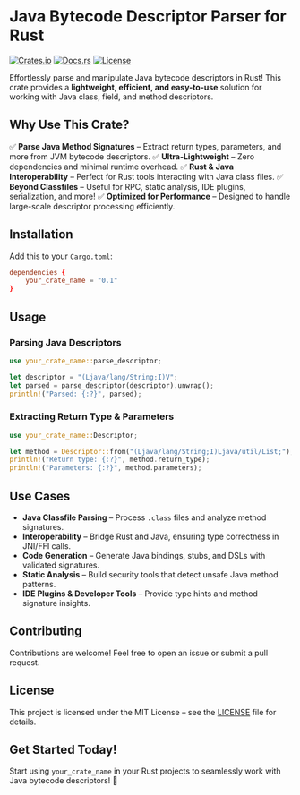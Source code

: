# Java Bytecode Descriptor Parser for Rust

[![Crates.io](https://img.shields.io/crates/v/your_crate_name.svg)](https://crates.io/crates/your_crate_name)
[![Docs.rs](https://docs.rs/your_crate_name/badge.svg)](https://docs.rs/your_crate_name)
[![License](https://img.shields.io/crates/l/your_crate_name.svg)](https://github.com/your_username/your_crate_name/blob/main/LICENSE)

Effortlessly parse and manipulate Java bytecode descriptors in Rust! This crate provides a **lightweight, efficient, and easy-to-use** solution for working with Java class, field, and method descriptors.

## Why Use This Crate?
✅ **Parse Java Method Signatures** – Extract return types, parameters, and more from JVM bytecode descriptors.
✅ **Ultra-Lightweight** – Zero dependencies and minimal runtime overhead.
✅ **Rust & Java Interoperability** – Perfect for Rust tools interacting with Java class files.
✅ **Beyond Classfiles** – Useful for RPC, static analysis, IDE plugins, serialization, and more!
✅ **Optimized for Performance** – Designed to handle large-scale descriptor processing efficiently.

## Installation
Add this to your `Cargo.toml`:

```toml
dependencies {
    your_crate_name = "0.1"
}
```

## Usage

### Parsing Java Descriptors
```rust
use your_crate_name::parse_descriptor;

let descriptor = "(Ljava/lang/String;I)V";
let parsed = parse_descriptor(descriptor).unwrap();
println!("Parsed: {:?}", parsed);
```

### Extracting Return Type & Parameters
```rust
use your_crate_name::Descriptor;

let method = Descriptor::from("(Ljava/lang/String;I)Ljava/util/List;");
println!("Return type: {:?}", method.return_type);
println!("Parameters: {:?}", method.parameters);
```

## Use Cases
- **Java Classfile Parsing** – Process `.class` files and analyze method signatures.
- **Interoperability** – Bridge Rust and Java, ensuring type correctness in JNI/FFI calls.
- **Code Generation** – Generate Java bindings, stubs, and DSLs with validated signatures.
- **Static Analysis** – Build security tools that detect unsafe Java method patterns.
- **IDE Plugins & Developer Tools** – Provide type hints and method signature insights.

## Contributing
Contributions are welcome! Feel free to open an issue or submit a pull request.

## License
This project is licensed under the MIT License – see the [LICENSE](LICENSE) file for details.

## Get Started Today!
Start using `your_crate_name` in your Rust projects to seamlessly work with Java bytecode descriptors! 🚀

